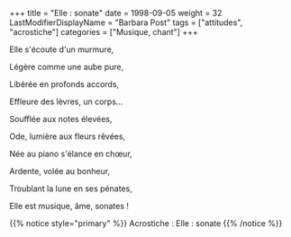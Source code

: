 +++
title = "Elle : sonate"
date = 1998-09-05
weight = 32
LastModifierDisplayName = "Barbara Post"
tags = ["attitudes", "acrostiche"]
categories = ["Musique, chant"]
+++

Elle s'écoute d'un murmure,

Légère comme une aube pure,

Libérée en profonds accords,

Effleure des lèvres, un corps...

Soufflée aux notes élevées,

Ode, lumière aux fleurs rêvées,

Née au piano s'élance en chœur,

Ardente, volée au bonheur,

Troublant la lune en ses pénates,

Elle est musique, âme, sonates !

{{% notice style="primary" %}}
Acrostiche : Elle : sonate
{{% /notice %}}
